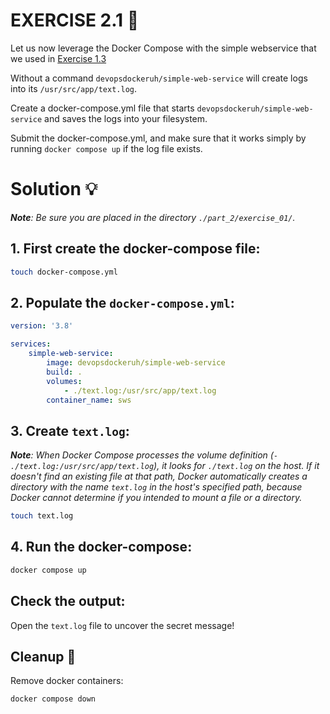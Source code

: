 # EXERCISE 2.1 🤔
Let us now leverage the Docker Compose with the simple webservice that we used in [Exercise 1.3](https://devopswithdocker.com/part-1/section-2/#exercise-13)

Without a command `devopsdockeruh/simple-web-service` will create logs into its `/usr/src/app/text.log`.

Create a docker-compose.yml file that starts `devopsdockeruh/simple-web-service` and saves the logs into your filesystem.

Submit the docker-compose.yml, and make sure that it works simply by running `docker compose up` if the log file exists.

# Solution 💡

_**Note**: Be sure you are placed in the directory `./part_2/exercise_01/`._

## 1. First create the docker-compose file:
```bash
touch docker-compose.yml
```

## 2. Populate the `docker-compose.yml`:

```yml
version: '3.8'

services:
    simple-web-service:
        image: devopsdockeruh/simple-web-service
        build: .
        volumes:
            - ./text.log:/usr/src/app/text.log
        container_name: sws
```

## 3. Create `text.log`:
_**Note**: When Docker Compose processes the volume definition (`- ./text.log:/usr/src/app/text.log`), it looks for `./text.log` on the host. If it doesn't find an existing file at that path, Docker automatically creates a directory with the name `text.log` in the host's specified path, because Docker cannot determine if you intended to mount a file or a directory._

```bash
touch text.log
```

## 4. Run the docker-compose:
```bash
docker compose up
```

## Check the output:
Open the `text.log` file to uncover the secret message!

## Cleanup 🧹
Remove docker containers:
```bash
docker compose down
```